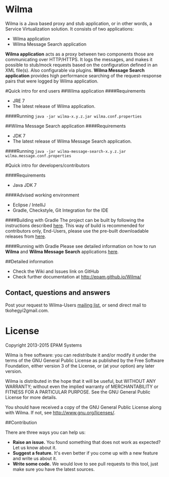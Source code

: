 Wilma
===========
Wilma is a Java based proxy and stub application, or in other words, a Service Virtualization solution. It consists of two applications:

* Wilma application
* Wilma Message Search application

**Wilma application** acts as a proxy between two components those are communicating over HTTP/HTTPS. It logs the messages, and makes it possible to stub/mock requests based on the configuration defined in an XML file(s). Also configurable via plugins.
**Wilma Message Search application** provides high performance searching of the request-response pairs that were logged by Wilma application.

#Quick intro for end users
##Wilma application
####Requirements
* JRE 7
* The latest release of Wilma application.

####Running
`java -jar wilma-x.y.z.jar wilma.conf.properties`

##Wilma Message Search application
####Requirements
* JDK 7
* The latest release of Wilma Message Search application.

####Running
`java -jar wilma-message-search-x.y.z.jar wilma.message.conf.properties`

#Quick intro for developers/contributors

####Requirements
* Java JDK 7

####Advised working environment
* Eclipse / IntelliJ
* Gradle, Checkstyle, Git Integration for the IDE

####Building with Gradle
The project can be built by following the instructions described [here](https://github.com/epam/Wilma/wiki/DEV,-Build-from-Scratch).
This way of build is recommended for contributors only, End-Users, please use the pre-built downloadable releases from [here](https://github.com/epam/Wilma/releases).

####Running with Gradle
Please see detailed information on how to run **Wilma** and **Wilma Message Search** applications [here](http://epam.github.io/Wilma/endusers/index.html).

##Detailed information
* Check the Wiki and Issues link on GitHub
* Check further documentation at http://epam.github.io/Wilma/

## Contact, questions and answers
Post your request to Wilma-Users [mailing list](https://groups.google.com/forum/#!forum/wilma-users), or send direct mail to tkohegyi2<at>gmail.com.

# License
Copyright 2013-2015 EPAM Systems

Wilma is free software: you can redistribute it and/or modify
it under the terms of the GNU General Public License as published by
the Free Software Foundation, either version 3 of the License, or
(at your option) any later version.

Wilma is distributed in the hope that it will be useful,
but WITHOUT ANY WARRANTY; without even the implied warranty of
MERCHANTABILITY or FITNESS FOR A PARTICULAR PURPOSE.  See the
GNU General Public License for more details.

You should have received a copy of the GNU General Public License
along with Wilma.  If not, see <http://www.gnu.org/licenses/>.

##Contribution

There are three ways you can help us:

* **Raise an issue.** You found something that does not work as expected? Let us know about it.
* **Suggest a feature.** It's even better if you come up with a new feature and write us about it.
* **Write some code.** We would love to see pull requests to this tool, just make sure you have the latest sources.